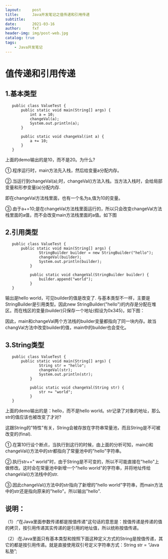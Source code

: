 ```yaml
---
layout:     post
title:      Java开发笔记之值传递和引用传递
subtitle:   
date:       2021-03-16
author:     fxf
header-img: img/post-web.jpg
catalog: true
tags:
    - Java开发笔记
---
```



# 值传递和引用传递

## 1.基本类型
```
   public class ValueTest {
       public static void main(String[] args) {
           int a = 10;
           changeVal(a);
           System.out.println(a);
       }
   
       public static void changeVal(int a) {
           a += 10;
       }
   }  
```


上面的demo输出的是10，而不是20。为什么?

①.程序运行时，main方法先入栈，然后给变量a分配内存。

②.当运行到changeVal(a);时，changeVal()方法入栈。当方法入栈时，会给局部变量和形参变量(a)分配内存.

   即在changeVal方法栈里面，也有一个名为a,值为10的变量。

③.由于a+=10;是在changeVal方法栈里面运行的，所以只会改变changeVal方法栈里面的a值，而不会改变main方法栈里面的a值。如下图

 

## 2.引用类型 
```
   public class ValueTest {
       public static void main(String[] args) {
               StringBuilder builder = new StringBuilder("hello");
               changeVal(builder);
               System.out.println(builder);
           }
       
           public static void changeVal(StringBuilder builder) {
               builder.append("world");
           }
   }  
```


输出是hello world，可见builder的值是改变了.
与基本类型不一样，主要是StringBuilder是引用类型。因此new StringBuilder("hello")的内存是分配在堆区。而在栈区的变量(builder)只保存一个地址(假设为0x345)，如下图：



因此，main和changeVal两个方法栈的builder变量都指向了同一块内存。故当changVal方法中改变builder的值，main中的builder也会变化。

 

 
## 3.String类型
```
   public class ValueTest {
       public static void main(String[] args) {
               String str = "hello";
               changeVal(str);
               System.out.println(str);
           }
       
           public static void changeVal(String str) {
               str += "world";
           }
   }  
```

上面的demo输出的是：hello，而不是hello world。str记录了对象的地址，那么str的值应该也被改变了才对?

这跟String的"特性"有关，String会被存放在字符串常量池，而且String是不可被改变的(final).

①.在第10行设个断点，当执行到这行的时候，由上面的分析可知，main()和changeVal()方法中的str都指向了常量池中的"hello"字符串。

②.执行str+=" world"时，由于String是不可变的，所以不可能直接在"hello"上做修改。这时会在常量池中新增一个"hello world"的字符串，并将地址传给changeVal()方法栈中的str.

③.因此changeVal()方法中的str指向了新增的"hello world"字符串，而main方法中的str还是指向原来的"hello"。所以输出"hello".

## 说明：

（1）:“在Java里面参数传递都是按值传递”这句话的意思是：按值传递是传递的值的拷贝，按引用传递其实传递的是引用的地址值，所以统称按值传递。

（2）:在Java里面只有基本类型和按照下面这种定义方式的String是按值传递，其它的都是按引用传递。就是直接使用双引号定义字符串方式：String str = “Java私塾”;

